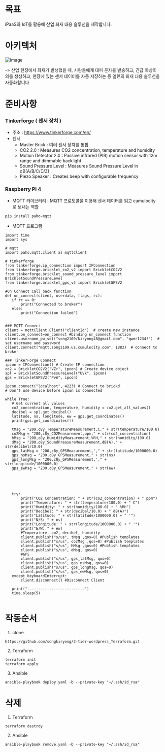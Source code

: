 # 목표  
iPaaS와 IoT를 활용해 산업 화재 대응 솔루션을 제작합니다.  

# 아키텍처  

![image](https://user-images.githubusercontent.com/73922068/134149465-ca480df2-ab1e-4570-bb30-3f4ea319496c.png)

-> 산업 현장에서 화재가 발생했을 때, 사람들에게 대피 문자를 발송하고, 긴급 화상회의를 생성하고, 현장에 있는 센서 데이터를 자동 저장하는 등 일련의 화재 대응 솔루션을 자동화합니다


# 준비사항  
### Tinkerforge ( 센서 장치 )  
- 주소 : https://www.tinkerforge.com/en/  
- 센서  
  - Master Brick : 여러 센서 장치를 통합  
  - CO2 2.0 :	Measures CO2 concentration, temperature and humidity
  - Motion Detector 2.0	: Passive infrared (PIR) motion sensor with 12m range and dimmable backlight
  - Sound Pressure Level :	Measures Sound Pressure Level in dB(A/B/C/D/Z)
  - Piezo Speaker :	Creates beep with configurable frequency

### Raspberry Pi 4    
 - MQTT 라이브러리 : MQTT 프로토콜을 이용해 센서 데이터를 읽고 cumulocity 로 보내는 역할
 ```
 pip install paho-mqtt
 ```
 - MQTT 프로그램  
 ```
 import time
import sys

# mqtt
import paho.mqtt.client as mqttClient

# tinkerforge
from tinkerforge.ip_connection import IPConnection
from tinkerforge.bricklet_co2_v2 import BrickletCO2V2
from tinkerforge.bricklet_sound_pressure_level import BrickletSoundPressureLevel
from tinkerforge.bricklet_gps_v2 import BrickletGPSV2

#On Connect Call back function
def on_connect(client, userdata, flags, rc):
    if rc == 0:
        print("Connected to broker")
    else:
        print("Connection failed")


### MQTT Connect
client = mqttClient.Client("clientId")  # create new instance
client.on_connect=on_connect #binding on_connect function
client.username_pw_set("song2109/kiryong48@gmail.com", "qwer1234!")  # set username and password
client.connect("mqtt.song2109.us.cumulocity.com", 1883)  # connect to broker

### TinkerForge Connect
ipcon = IPConnection() # Create IP connection
co2 = BrickletCO2V2("VZr", ipcon) # Create device object
spl = BrickletSoundPressureLevel("UVk", ipcon)
gps = BrickletGPSV2("PvA", ipcon)

ipcon.connect("localhost", 4223) # Connect to brickd
# Don't use device before ipcon is connected

while True:
    # Get current all values
    co2_concentration, temperature, humidity = co2.get_all_values()
    decibel = spl.get_decibel()
    latitude, ns, longitude, ew = gps.get_coordinates()
    print(gps.get_coordinates())

    tMsg = "200,c8y_TemperatureMeasurement,C," + str(temperature/100.0)
    co2Msg = "200,c8y_CO2Measurement,ppm," + str(co2_concentration)
    hMsg = "200,c8y_HumidityMeasurement,%RH," + str(humidity/100.0)
    dMsg = "200,c8y_SoundPreasureMeasurement,dB(A)," + str(decibel/10.0)
    gps_latMsg = "200,c8y_GPSMeasurement,'," + str(latitude/1000000.0)
    gps_nsMsg = "200,c8y_GPSMeasurement," + str(ns)
    gps_longMsg = "200,c8y_GPSMeasurement,'," + str(longitude/1000000.0)
    gps_ewMsg = "200,c8y_GPSMeasurement," + str(ew)





    try:
        print("CO2 Concentration: " + str(co2_concentration) + " ppm")
        print("Temperature: " + str(temperature/100.0) + " C")
        print("Humidity: " + str(humidity/100.0) + " %RH")
        print("Decibel: " + str(decibel/10.0) + " dB(A)")
        print("Latitude: " + str(latitude/1000000.0) + " '")
        print("N/S: " + ns)
        print("Longitude: " + str(longitude/1000000.0) + " '")
        print("E/W: " + ew)
        #Temperature, co2, decibel, humidity
        client.publish("s/us", tMsg ,qos=0) #Publish templates
        client.publish("s/us", co2Msg ,qos=0) #Publish templates
        client.publish("s/us", hMsg ,qos=0) #Publish templates
        client.publish("s/us", dMsg, qos=0)
        #GPS
        client.publish("s/us", gps_latMsg, qos=0)
        client.publish("s/us", gps_nsMsg, qos=0)
        client.publish("s/us", gps_longMsg, qos=0)
        client.publish("s/us", gps_ewMsg, qos=0)
    except KeyboardInterrupt:
        client.disconnect() #Disconnect Client

    print("--------------------------")
    time.sleep(5)
   
```

# 작동순서  

1. clone  
``` 
https://github.com/songkiryong/2-tier-wordpress_Terraform.git 
```

2. Terraform  
``` 
terraform init  
terraform apply 
```

3. Ansible    
``` 
ansible-playbook deploy.yaml -b --private-key "~/.ssh/id_rsa" 
```
# 삭제  
1. Terraform  
```
terraform destroy
```
2. Ansible
```
ansible-playbook remove.yaml -b --private-key "~/.ssh/id_rsa"
```

